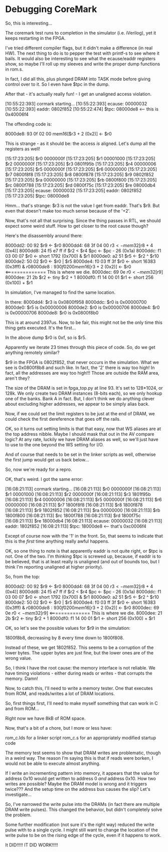 Debugging CoreMark
==================

So, this is interesting...

The coremark test runs to completion in the simulator (i.e. iVerilog), yet it keeps restarting in the FPGA.

I've tried different compiler flags, but it didn't make a difference (in real HW). The next thing to do is to pepper the test with printf-s to see where it bails. It would also be interesting to see what the ecause/eaddr registers show, so maybe I'll roll up my sleeves and write the proper dump functions in rom.s.

In fact, I did all this, plus plunged DRAM into TASK mode before giving control over to it. So I even have $tpc in the dump.

After that - it's actually really fun! - I get an unaligned access violation.

[10:55:22:393] cormark starting...
[10:55:22:393] ecause: 00000032
[10:55:22:393] eaddr:  0802f852
[10:55:22:474] $tpc:   08000de8 <-- this is 0x40006f4

The offending code is:

 8000de8:	93 0f 02 00 	mem16[$r3 + 2 (0x2)] <- $r0

This is strange - as it should be: the access *is* aligned. Let's dump all the registers as well!

[15:17:23:205] $r0     0000000f
[15:17:23:205] $r1     00001000
[15:17:23:205] $r2     0000000f
[15:17:23:205] $r3     0801f95b
[15:17:23:205] $r4     00000006
[15:17:23:205] $r5     0000000f
[15:17:23:205] $r6     00000000
[15:17:23:205] $r7     0800f8f8
[15:17:23:205] $r8     0800f878
[15:17:23:205] $r9     0802f852
[15:17:23:205] $ra     00000000
[15:17:23:205] $rb     0800f800
[15:17:23:205] $rc     0800f788
[15:17:23:205] $rd     0800f75c
[15:17:23:205] $re     08000db4
[15:17:23:205] ecause: 00000032
[15:17:23:205] eaddr:  0802f852
[15:17:23:205] $tpc:   08000de8

Hmm... that's strange: $r3 is not the value I get from eaddr. That's $r9. But even that doesn't make too much sense because of the '+2'.

Now, that's not all that surprising. Since the thing passes in RTL, we should expect some weird stuff. How to get closer to the root cause though?

Here's the disassembly around there:

 8000dd2:	00 92       	$r9 <- $r0
 8000dd4:	68 3f 04 00 	$r3 <- mem32[$r8 + 4 (0x4)]
 8000dd8:	24 f5 e7 ff 	if $r2 < $r4 $pc <- $pc - 26 (0x1a)
 8000ddc:	f1 03 00 07 	$r0 <- short 1792 (0x700) & $r1
 8000de0:	a2 51       	$r5 <- $r2 ^ $r10
 8000de2:	50 02       	$r0 <- $r0 | $r5
 8000de4:	f0 03 ff 3f 	$r0 <- short 16383 (0x3fff) & $r0
 8000de8:	93 0f 02 00 	mem16[$r3 + 2 (0x2)] <- $r0 <============== This is where we die.
 8000dec:	69 0e       	$r0 <- mem32[$r9]
 8000dee:	21 2b       	$r2 <- tiny $r2 + 1
 8000df0:	f1 14 00 01 	$r1 <- short 256 (0x100) + $r1

In simulation, I've managed to find the same location.

In there:
 8000dd4: $r3 is 0x0800f958
 8000ddc: $r0 is 0x00000700
 8000de0: $r5 is 0x00000006
 8000de2: $r0 is 0x00000706
 8000de4: $r0 is 0x00000706
 8000de8: $r0 is 0x0800f8b0

This is at around 2397us. Now, to be fair, this might not be the only time this thing gets executed. It's the first...

In the above dump $r0 is 0xf, so is $r5.

Apparently we iterate 23 times through this piece of code. So, do we get anything remotely similar?

 $r9 in the FPGA is 0802f852, that never occurs in the simulation. What we see is 0x0800f8b8 and such like. In fact, the '2' there is way too high! In fact, all the addresses are way too high!!! Those are outside the RAM area, aren't they?

The size of the DRAM is set in fpga_top.py at line 93. It's set to 128*1024, or 128k. We only create two DRAM instances (8-bits each), so we only hookup one of the banks. Bank A in fact. But, I don't think we do anything clever about excluding higher addresses, we appear to be simply alias back.

Now, if we could set the limit registers to be just at the end of DRAM, we could check the first dereference that goes off the rails.

OK, so it turns out setting limits is that that easy, now that WS aliases are at the top address nibble. Maybe I should mask that out in the AV compare logic? At any rate, luckily we have DRAM aliases as well, so we'll just have to use to the one beyond the WS setting for I/O.

And of course that needs to be set in the linker scripts as well, otherwise the first jump would get us back below...

So, now we're ready for a repro.

OK, that's weird. I got the same error:

[16:08:21:113] cormark starting...
[16:08:21:113] $r0     0000000f
[16:08:21:113] $r1     00001000
[16:08:21:113] $r2     0000000f
[16:08:21:113] $r3     1801f95b
[16:08:21:113] $r4     00000006
[16:08:21:113] $r5     0000000f
[16:08:21:113] $r6     00000000
[16:08:21:113] $r7     1800f8f8
[16:08:21:113] $r8     1800f878
[16:08:21:113] $r9     1802f852
[16:08:21:113] $ra     00000000
[16:08:21:113] $rb     1800f800
[16:08:21:113] $rc     1800f788
[16:08:21:113] $rd     1800f75c
[16:08:21:113] $re     18000db4
[16:08:21:113] ecause: 00000032
[16:08:21:113] eaddr:  1802f852
[16:08:21:113] $tpc:   18000de8 <-- that's 0xc0006f4

Except of course now with the '1' in the front. So, that seems to indicate that this is the *first* time anything really awful happens.

OK, so one thing to note is that apparently eaddr is not quite right, or $tpc is not. One of the two. I'm thinking $tpc is screwed up, because, if eaddr is to be believed, that is at least really is unaligned (and out of bounds too, but I think I'm reporting unaligned at higher priority).

So, from the top:

 8000dd2:	00 92       	$r9 <- $r0
 8000dd4:	68 3f 04 00 	$r3 <- mem32[$r8 + 4 (0x4)]
 8000dd8:	24 f5 e7 ff 	if $r2 < $r4 $pc <- $pc - 26 (0x1a)
 8000ddc:	f1 03 00 07 	$r0 <- short 1792 (0x700) & $r1
 8000de0:	a2 51       	$r5 <- $r2 ^ $r10
 8000de2:	50 02       	$r0 <- $r0 | $r5
 8000de4:	f0 03 ff 3f 	$r0 <- short 16383 (0x3fff) & $r0
 8000de8:	93 0f 02 00 	mem16[$r3 + 2 (0x2)] <- $r0
 8000dec:	69 0e       	$r0 <- mem32[$r9] <============== This is where we die.
 8000dee:	21 2b       	$r2 <- tiny $r2 + 1
 8000df0:	f1 14 00 01 	$r1 <- short 256 (0x100) + $r1

OK, so let's see the possible values for $r9 in the simulation:

1800f8b8, decreasing by 8 every time down to 1800f808.

Instead of these, we get 1802f852. This seems to be a corruption of the lower bytes. The upper bytes are just fine, but the lower ones are of the wrong value.

So, I think I have the root cause: the memory interface is not reliable. We have timing violations - either during reads or writes - that corrupts the memory. Damn!

Now, to catch this, I'll need to write a memory tester. One that executes from ROM, and reads/writes a lot of DRAM locations.

So, first things first, I'll need to make myself something that can work in C and from ROM...

Right now we have 8kB of ROM space.

Now, that's a bit of a chore, but I more or less have:

rom_c.lds for a linker script
rom_c.s for an appropriately modified startup code

The memory test seems to show that DRAM writes are problematic, though in a weird way.
The reason I'm saying this is that if reads were borken, I would not be able to execute almost anything.

If I write an incrementing pattern into memory, it appears that the value for address 0x10 would get written to address 0 *and* address 0x10. How two writes are possible? Maybe the DRAM model is wrong and it triggers twice??? And the setup time on the address bus causes
the slip? Let's investigate...

So, I've narrowed the write pulse into the DRAMs (in fact there are multiple DRAM write pulses). This changed the behavior, but didn't completely solve the problem.

Some further modification (not sure it's the right way) reduced the write pulse with to a single cycle. I might still want to change the location of the write pulse to be on the rising edge of the cycle, even if it happens to work.

It DID!!!!! IT DID WORK!!!!!